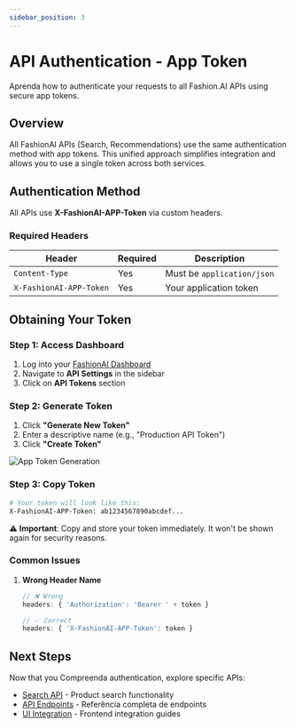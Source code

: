 ```yaml
---
sidebar_position: 3
---
```


# API Authentication - App Token

Aprenda how to authenticate your requests to all Fashion.AI APIs using secure app tokens.

## Overview

All FashionAI APIs (Search, Recommendations) use the same authentication method with app tokens. This unified approach simplifies integration and allows you to use a single token across both services.

## Authentication Method

All APIs use **X-FashionAI-APP-Token** via custom headers.

### Required Headers

| Header | Required | Description |
|--------|----------|-------------|
| `Content-Type` | Yes | Must be `application/json` |
| `X-FashionAI-APP-Token` | Yes | Your application token |

## Obtaining Your Token

### Step 1: Access Dashboard

1. Log into your [FashionAI Dashboard](https://dashboard.fashionaiale.com)
2. Navigate to **API Settings** in the sidebar
3. Click on **API Tokens** section

### Step 2: Generate Token

1. Click **"Generate New Token"**
2. Enter a descriptive name (e.g., "Production API Token")
4. Click **"Create Token"**

![App Token Generation](/img/app-token.png)

### Step 3: Copy Token

```bash
# Your token will look like this:
X-FashionAI-APP-Token: ab1234567890abcdef...
```

⚠️ **Important**: Copy and store your token immediately. It won't be shown again for security reasons.

### Common Issues

1. **Wrong Header Name**
   ```javascript
   // ❌ Wrong
   headers: { 'Authorization': 'Bearer ' + token }

   // ✅ Correct
   headers: { 'X-FashionAI-APP-Token': token }
   ```

## Next Steps

Now that you Compreenda authentication, explore specific APIs:

- [Search API](./search/overview) - Product search functionality
- [API Endpoints](./api-endpoints) - Referência completa de endpoints
- [UI Integration](./ui-integration) - Frontend integration guides